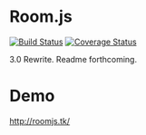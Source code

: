 Room.js
=======
[![Build Status](https://travis-ci.org/doughsay/room.js.svg?branch=master)](https://travis-ci.org/doughsay/room.js) [![Coverage Status](https://coveralls.io/repos/github/doughsay/room.js/badge.svg?branch=master)](https://coveralls.io/github/doughsay/room.js?branch=master)

3.0 Rewrite. Readme forthcoming.

Demo
====

http://roomjs.tk/
